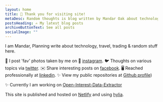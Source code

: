 ```yaml
---
layout: home
title: 🙏 Thank you for visiting site!
metaDesc: Random thoughts is blog written by Mandar Oak about technology, travel, trading & random stuff.
postsHeading: ✍️ My latest blog posts
archiveButtonText: See all posts
socialImage: ""
---
```

I am Mandar, Planning write about technology, travel, trading & random stuff here. 

📸 I post 'fav' photos taken by me on 📸 [instagram](https://instagram.com/manddar).
🐦 Thoughts on various topics via [twitter](https://twitter.com/manddar). 
✉️ Share interesting posts on [facebook](https://fb.me/manddar). 
🖥️ Reached professionally at [linkedin](https://www.linkedin.com/in/mandaroak/). 
✨ View my public repositories at [Github profile](https://github.com/manddar))

✨ Currently I am working on [Open-Interest-Data-Extractor](https://github.com/manddar/Open-Interest-Data-Extractor)

This site is published and hosted on [Netlify](https://app.netlify.com/start/deploy?repository=https://github.com/hankchizljaw/hylia&stack=cms) and using [hylia](https://hylia.website/).